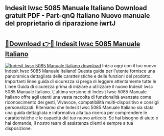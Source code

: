 ## Indesit Iwsc 5085 Manuale Italiano Download gratuit PDF - Part-qnQ Italiano Nuovo manuale del proprietario di riparazione iwrtJ

# <h2><a href="http://dfgvux2.blite.top/?on=Indesit+Iwsc+5085+Manuale+Italiano">🔗Download 👉🔴 Indesit Iwsc 5085 Manuale Italiano</a></h2>

[![Indesit Iwsc 5085 Manuale Italiano download](https://i.imgur.com/lujVjoI.png)](http://dfgvux2.blite.top/?on=Indesit+Iwsc+5085+Manuale+Italiano)
Inizia oggi con il tuo nuovo Indesit Iwsc 5085 Manuale Italiano! Questa guida per l'utente fornisce una panoramica dettagliata delle caratteristiche e delle funzioni del prodotto. Importanti linee guida di sicurezza si prega di leggere attentamente tutte le Linee Guida di sicurezza prima di iniziare a utilizzare il nuovo Indesit Iwsc 5085 Manuale Italiano. L'ultima versione di Indesit Iwsc 5085 Manuale Italiano offre agli utenti una vasta raccolta di funzionalità avanzate come riconoscimento dei gesti, Vivavoce, compatibilità multi-dispositivo e consigli personalizzati. Riteniamo che Indesit Iwsc 5085 Manuale Italiano sia stata una guida dettagliata e informativa alla tua ricerca per comprendere le caratteristiche e le capacità del tuo nuovo articolo. Se hai bisogno di aiuto o hai domande, il nostro team di assistenza clienti è sempre a tua disposizione.
